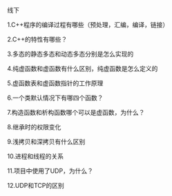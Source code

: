 线下

1.C++程序的编译过程有哪些（预处理，汇编，编译，链接）

2.C++的特性有哪些？

3.多态的静态多态和动态多态分别是怎么实现的

4.纯虚函数和虚函数有什么区别，纯虚函数是怎么定义的

5.虚函数表和虚函数指针的工作原理

6.一个类默认情况下有哪四个函数？

7.构造函数和析构函数哪个可以是虚函数，为什么？

8.继承时的权限变化

9.浅拷贝和深拷贝有什么区别

10.进程和线程的关系

11.项目中使用了UDP，为什么？

12.UDP和TCP的区别
